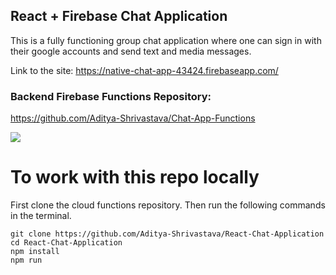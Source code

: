 ## React + Firebase Chat Application
This is a fully functioning group chat application where one can sign in with their google accounts and send text and media messages.

Link to the site: https://native-chat-app-43424.firebaseapp.com/

### Backend Firebase Functions Repository: 
https://github.com/Aditya-Shrivastava/Chat-App-Functions

![](Chat-Application.gif)

# To work with this repo locally
First clone the cloud functions repository.
Then run the following commands in the terminal.
```
git clone https://github.com/Aditya-Shrivastava/React-Chat-Application
cd React-Chat-Application
npm install
npm run
```
